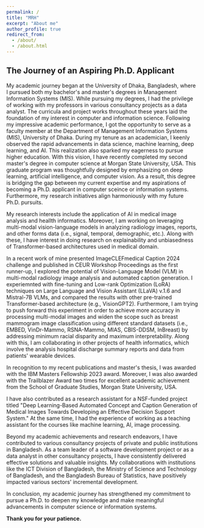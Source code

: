```yaml
---
permalink: /
title: "MRH"
excerpt: "About me"
author_profile: true
redirect_from: 
  - /about/
  - /about.html
---
```

## The Journey of an Aspiring Ph.D. Applicant

My academic journey began at the University of Dhaka, Bangladesh, where I pursued both my bachelor's and master's degrees in Management Information Systems (MIS). While pursuing my degrees, I had the privilege of working with my professors in various consultancy projects as a data analyst. The curricula and project works throughout these years laid the foundation of my interest in computer and information science. Following my impressive academic performance, I got the opportunity to serve as a faculty member at the Department of Management Information Systems (MIS), University of Dhaka. During my tenure as an academician, I keenly observed the rapid advancements in data science, machine learning, deep learning, and AI. This realization also sparked my eagerness to pursue higher education. With this vision, I have recently completed my second master's degree in computer science at Morgan State University, USA. This graduate program was thoughtfully designed by emphasizing on deep learning, artificial intelligence, and computer vision. As a result, this degree is bridging the gap between my current expertise and my aspirations of becoming a Ph.D. applicant in computer sceince or information systems. Furthermore, my research initiatives align harmoniously with my future Ph.D. pursuits.

My research interests include the application of AI in medical image analysis and heallth informatics. Moreover, I am working on leveraging multi-modal vision-language models in analyzing radiology images, reports, and other forms data (i.e., signal, temporal, demographic, etc.). Along with these, I have interest in doing research on explainability and unbiasedness of Transformer-based architectures used in medical domain. 

In a recent work of mine presented ImageCLEFmedical Caption 2024 challenge and published in CEUR Workshop Proceedings as the first runner-up, I explored the potential of Vision-Language Model (VLM) in multi-modal radiology image analysis and automated caption generation. I experiemnted with fine-tuning and Low-rank Optimization (LoRA) techniques on Large Language and Vision Assistant (LLaVA) v.1.6 and Mistral-7B VLMs, and compared the results with other pre-trained Transformer-based architecture (e.g., VisionGPT2). Furthermore, I am trying to push forward this experiment in order to achieve more accuracy in processing multi-modal images and widen the scope such as breast mammogram image classification using different standard datasets (i.e., EMBED, VinDr-Mammo, RSNA-Mammo, MIAS, CBIS-DDSM, InBreast) by addressing minimum racial disparity and maximum interpretability. Along with this, I am collaborating in other projects of health informatics, which involve the analysis hospital discharge summary reports and data from patients' wearable devices.

In recognition to my recent publications and master's thesis, I was awarded with the IBM Masters Fellowship 2023 award. Moreover, I was also awarded with the Trailblazer Award two times for excellent academic achievement from the School of Graduate Studies, Morgan State University, USA.

I have also contributed as a research assistant for a NSF-funded project titled "Deep Learning-Based Automated Concept and Caption Generation of Medical Images Towards Developing an Effective Decision Support System." At the same time, I had the experience of working as a teaching assistant for the courses like machine learning, AI, image processing.

Beyond my academic achievements and research endeavors, I have contributed to various consultancy projects of private and public institutions in Bangladesh. As a team leader of a software development project or as a data analyst in other consultancy projects, I have consistently delivered effective solutions and valuable insights. My collaborations with institutions like the ICT Division of Bangladesh, the Ministry of Science and Technology of Bangladesh, and the Bangladesh Bureau of Statistics, have positively impacted various sectors' incremental development.

In conclusion, my academic journey has strengthened my commitment to pursue a Ph.D. to deepen my knowledge and make meaningful advancements in computer science or information systems.

**Thank you for your patience.**
